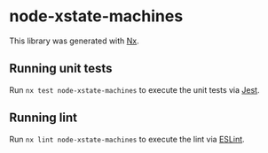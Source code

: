 # node-xstate-machines

This library was generated with [Nx](https://nx.dev).

## Running unit tests

Run `nx test node-xstate-machines` to execute the unit tests via [Jest](https://jestjs.io).

## Running lint

Run `nx lint node-xstate-machines` to execute the lint via [ESLint](https://eslint.org/).
